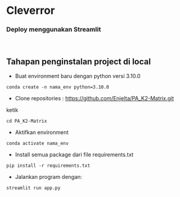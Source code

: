 # Cleverror
### Deploy menggunakan Streamlit
<br/>

## Tahapan penginstalan project di local
* Buat environment baru dengan python versi 3.10.0
```
conda create -n nama_env python=3.10.0
```
* Clone repositories : https://github.com/Enjelta/PA_K2-Matrix.git


ketik

```
cd PA_K2-Matrix
```
* Aktifkan environment
```
conda activate nama_env
```
* Install semua package dari file requirements.txt
```
pip install -r requirements.txt
```
* Jalankan program dengan: 
```
streamlit run app.py
```
